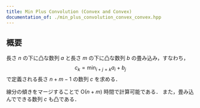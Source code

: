 ```yaml
---
title: Min Plus Convolution (Convex and Convex)
documentation_of: ./min_plus_convolution_convex_convex.hpp
---
```


## 概要
長さ $n$ の下に凸な数列 $a$ と長さ $m$ の下に凸な数列 $b$ の畳み込み，すなわち，
$$
c_k = \min_{i + j = k} a_i + b_j
$$
で定義される長さ $n + m - 1$ の数列 $c$ を求める．

線分の傾きをマージすることで $\mathrm{O}(n + m)$ 時間で計算可能である．
また，畳み込んでできる数列 $c$ も凸である．
